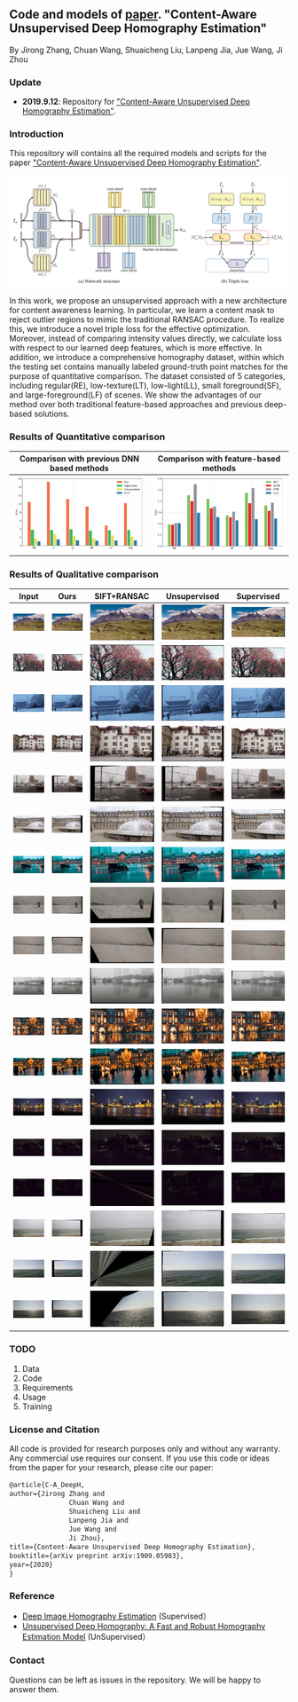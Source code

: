
## Code and models of [paper](https://arxiv.org/pdf/1909.05983.pdf). "Content-Aware Unsupervised Deep Homography Estimation"
 By Jirong Zhang, Chuan Wang, Shuaicheng Liu, Lanpeng Jia, Jue Wang, Ji Zhou




### Update
- **2019.9.12**: Repository for ["Content-Aware Unsupervised Deep Homography Estimation"](https://arxiv.org/pdf/1909.05983.pdf).



### Introduction
This repository will contains all the required models and scripts for the paper  ["Content-Aware Unsupervised Deep Homography Estimation"](https://arxiv.org/pdf/1909.05983.pdf).

![](./images/model.png)


In this work, we propose an unsupervised approach with a new architecture for content awareness learning. In particular, we learn a content mask to reject outlier regions to mimic the traditional RANSAC procedure. To realize this, we introduce a novel triple loss for the effective optimization. Moreover, instead of comparing intensity values directly, we calculate loss with respect to our learned deep features, which is more effective. In addition, we introduce a comprehensive homography dataset, within which the testing set contains manually labeled ground-truth point matches for the purpose of quantitative comparison. The dataset consisted of 5 categories, including regular(RE), low-texture(LT), low-light(LL), small foreground(SF), and large-foreground(LF) of scenes. We show the advantages of our method over both traditional feature-based approaches and previous deep-based solutions. 



### Results of Quantitative comparison
 Comparison with previous DNN based methods|  Comparison with feature-based methods
:-------------------------:|:-------------------------:
![](./images/err1.png)  |  ![](./images/err2.png)



### Results of Qualitative comparison
Input |Ours |SIFT+RANSAC |Unsupervised |Supervised
:-------------------------:|:-------------------------:|:-------------------------:|:-------------------------:|:-------------------------:
![](images/images/0_input.gif)  |  ![](images/images/0_Ours.gif)  |  ![](images/images/0_SIFT_RANSAC.gif)  |  ![](images/images/0_Unsupervised.gif)  |  ![](images/images/0_Supervised.gif)
![](images/images/17_input.gif)  |  ![](images/images/17_Ours.gif)  |  ![](images/images/17_SIFT_RANSAC.gif)  |  ![](images/images/17_Unsupervised.gif)  |  ![](images/images/17_Supervised.gif)
![](images/images/12_input.gif)  |  ![](images/images/12_Ours.gif)  |  ![](images/images/12_SIFT_RANSAC.gif)  |  ![](images/images/12_Unsupervised.gif)  |  ![](images/images/12_Supervised.gif)
![](images/images/14_input.gif)  |  ![](images/images/14_Ours.gif)  |  ![](images/images/14_SIFT_RANSAC.gif)  |  ![](images/images/14_Unsupervised.gif)  |  ![](images/images/14_Supervised.gif)
![](images/images/5_input.gif)  |  ![](images/images/5_Ours.gif)  |  ![](images/images/5_SIFT_RANSAC.gif)  |  ![](images/images/5_Unsupervised.gif)  |  ![](images/images/5_Supervised.gif)
![](images/images/1_input.gif)  |  ![](images/images/1_Ours.gif)  |  ![](images/images/1_SIFT_RANSAC.gif)  |  ![](images/images/1_Unsupervised.gif)  |  ![](images/images/1_Supervised.gif)
![](images/images/13_input.gif)  |  ![](images/images/13_Ours.gif)  |  ![](images/images/13_SIFT_RANSAC.gif)  |  ![](images/images/13_Unsupervised.gif)  |  ![](images/images/13_Supervised.gif)
![](images/images/2_input.gif)  |  ![](images/images/2_Ours.gif)  |  ![](images/images/2_SIFT_RANSAC.gif)  |  ![](images/images/2_Unsupervised.gif)  |  ![](images/images/2_Supervised.gif)
![](images/images/19_input.gif)  |  ![](images/images/19_Ours.gif)  |  ![](images/images/19_SIFT_RANSAC.gif)  |  ![](images/images/19_Unsupervised.gif)  |  ![](images/images/19_Supervised.gif)
![](images/images/8_input.gif)  |  ![](images/images/8_Ours.gif)  |  ![](images/images/8_SIFT_RANSAC.gif)  |  ![](images/images/8_Unsupervised.gif)  |  ![](images/images/8_Supervised.gif)
![](images/images/3_input.gif)  |  ![](images/images/3_Ours.gif)  |  ![](images/images/3_SIFT_RANSAC.gif)  |  ![](images/images/3_Unsupervised.gif)  |  ![](images/images/3_Supervised.gif)
![](images/images/4_input.gif)  |  ![](images/images/4_Ours.gif)  |  ![](images/images/4_SIFT_RANSAC.gif)  |  ![](images/images/4_Unsupervised.gif)  |  ![](images/images/4_Supervised.gif)
![](images/images/11_input.gif)  |  ![](images/images/11_Ours.gif)  |  ![](images/images/11_SIFT_RANSAC.gif)  |  ![](images/images/11_Unsupervised.gif)  |  ![](images/images/11_Supervised.gif)
![](images/images/6_input.gif)  |  ![](images/images/6_Ours.gif)  |  ![](images/images/6_SIFT_RANSAC.gif)  |  ![](images/images/6_Unsupervised.gif)  |  ![](images/images/6_Supervised.gif)
![](images/images/9_input.gif)  |  ![](images/images/9_Ours.gif)  |  ![](images/images/9_SIFT_RANSAC.gif)  |  ![](images/images/9_Unsupervised.gif)  |  ![](images/images/9_Supervised.gif)
![](images/images/16_input.gif)  |  ![](images/images/16_Ours.gif)  |  ![](images/images/16_SIFT_RANSAC.gif)  |  ![](images/images/16_Unsupervised.gif)  |  ![](images/images/16_Supervised.gif)
![](images/images/7_input.gif)  |  ![](images/images/7_Ours.gif)  |  ![](images/images/7_SIFT_RANSAC.gif)  |  ![](images/images/7_Unsupervised.gif)  |  ![](images/images/7_Supervised.gif)
![](images/images/10_input.gif)  |  ![](images/images/10_Ours.gif)  |  ![](images/images/10_SIFT_RANSAC.gif)  |  ![](images/images/10_Unsupervised.gif)  |  ![](images/images/10_Supervised.gif)


### TODO
1. Data
2. Code
3. Requirements
4. Usage
5. Training


### License and Citation
All code is provided for research purposes only and without any warranty. Any commercial use requires our consent. If you use this code or ideas from the paper for your research, please cite our paper:
```
@article{C-A_DeepH,
author={Jirong Zhang and
               Chuan Wang and
               Shuaicheng Liu and
               Lanpeng Jia and
               Jue Wang and
               Ji Zhou},
title={Content-Aware Unsupervised Deep Homography Estimation},
booktitle={arXiv preprint arXiv:1909.05983},
year={2020}
}
```

### Reference
  * [Deep Image Homography Estimation](https://arxiv.org/abs/1606.03798) (Supervised）
  * [Unsupervised Deep Homography: A Fast and Robust Homography Estimation Model](https://arxiv.org/abs/1709.03966) (UnSupervised）
  
### Contact

  Questions can be left as issues in the repository. We will be happy to answer them.
